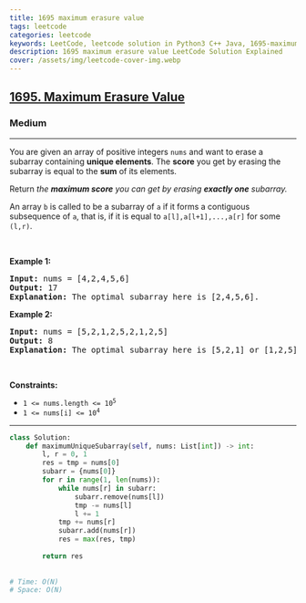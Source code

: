 ```yaml
---
title: 1695 maximum erasure value
tags: leetcode
categories: leetcode
keywords: LeetCode, leetcode solution in Python3 C++ Java, 1695-maximum-erasure-value solution
description: 1695 maximum erasure value LeetCode Solution Explained
cover: /assets/img/leetcode-cover-img.webp
---
```



<h2><a href="https://leetcode.com/problems/maximum-erasure-value/">1695. Maximum Erasure Value</a></h2><h3>Medium</h3><hr><div><p>You are given an array of positive integers <code>nums</code> and want to erase a subarray containing&nbsp;<strong>unique elements</strong>. The <strong>score</strong> you get by erasing the subarray is equal to the <strong>sum</strong> of its elements.</p>

<p>Return <em>the <strong>maximum score</strong> you can get by erasing <strong>exactly one</strong> subarray.</em></p>

<p>An array <code>b</code> is called to be a <span class="tex-font-style-it">subarray</span> of <code>a</code> if it forms a contiguous subsequence of <code>a</code>, that is, if it is equal to <code>a[l],a[l+1],...,a[r]</code> for some <code>(l,r)</code>.</p>

<p>&nbsp;</p>
<p><strong class="example">Example 1:</strong></p>

<pre><strong>Input:</strong> nums = [4,2,4,5,6]
<strong>Output:</strong> 17
<strong>Explanation:</strong> The optimal subarray here is [2,4,5,6].
</pre>

<p><strong class="example">Example 2:</strong></p>

<pre><strong>Input:</strong> nums = [5,2,1,2,5,2,1,2,5]
<strong>Output:</strong> 8
<strong>Explanation:</strong> The optimal subarray here is [5,2,1] or [1,2,5].
</pre>

<p>&nbsp;</p>
<p><strong>Constraints:</strong></p>

<ul>
	<li><code>1 &lt;= nums.length &lt;= 10<sup>5</sup></code></li>
	<li><code>1 &lt;= nums[i] &lt;= 10<sup>4</sup></code></li>
</ul>
</div>

---




```python
class Solution:
    def maximumUniqueSubarray(self, nums: List[int]) -> int:
        l, r = 0, 1
        res = tmp = nums[0]
        subarr = {nums[0]}
        for r in range(1, len(nums)):
            while nums[r] in subarr:
                subarr.remove(nums[l])
                tmp -= nums[l]
                l += 1
            tmp += nums[r]
            subarr.add(nums[r])
            res = max(res, tmp)
        
        return res
    
    
# Time: O(N)
# Space: O(N)
```
